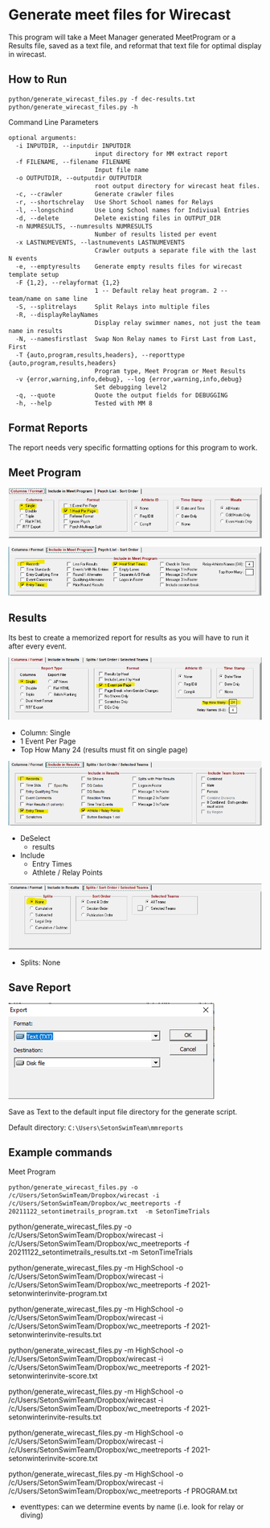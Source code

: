 # Generate meet files for Wirecast

This program will take a Meet Manager generated MeetProgram or a Results file, saved as a text file, and reformat that text file for optimal display in wirecast.

## How to Run
```
python/generate_wirecast_files.py -f dec-results.txt
python/generate_wirecast_files.py -h
```

Command Line Parameters

```
optional arguments:
  -i INPUTDIR, --inputdir INPUTDIR
                        input directory for MM extract report
  -f FILENAME, --filename FILENAME
                        Input file name
  -o OUTPUTDIR, --outputdir OUTPUTDIR
                        root output directory for wirecast heat files.
  -c, --crawler         Generate crawler files
  -r, --shortschrelay   Use Short School names for Relays
  -l, --longschind      Use Long School names for Indiviual Entries
  -d, --delete          Delete existing files in OUTPUT_DIR
  -n NUMRESULTS, --numresults NUMRESULTS
                        Number of results listed per event
  -x LASTNUMEVENTS, --lastnumevents LASTNUMEVENTS
                        Crawler outputs a separate file with the last N events
  -e, --emptyresults    Generate empty results files for wirecast template setup
  -F {1,2}, --relayformat {1,2}
                        1 -- Default relay heat program. 2 -- team/name on same line
  -S, --splitrelays     Split Relays into multiple files
  -R, --displayRelayNames
                        Display relay swimmer names, not just the team name in results
  -N, --namesfirstlast  Swap Non Relay names to First Last from Last, First
  -T {auto,program,results,headers}, --reporttype {auto,program,results,headers}
                        Program type, Meet Program or Meet Results
  -v {error,warning,info,debug}, --log {error,warning,info,debug}
                        Set debugging level2
  -q, --quote           Quote the output fields for DEBUGGING
  -h, --help            Tested with MM 8
```

## Format Reports
The report needs very specific formatting options for this program to work.

## Meet Program
![program column/format](img/program_options_columns.png )

![program include](img/program_options_include.png )



## Results

Its best to create a memorized report for results as you will have to run it after every event.

![results column/format](img/results_options_columns.png )

* Column: Single
* 1 Event Per Page
* Top How Many 24 (results must fit on single page)

![results Include](img/results_options_include.png )

* DeSelect
    * results
* Include
    * Entry Times
    * Athlete / Relay Points

![results splits](img/results_options_splits.png )
* Splits: None



## Save Report

![Save as Text](img/report_saveas_text.png )

Save as Text to the default input file directory for the generate script. 

Default directory: 
```C:\Users\SetonSwimTeam\mmreports```



## Example commands

Meet Program

```
python/generate_wirecast_files.py -o /c/Users/SetonSwimTeam/Dropbox/wirecast -i /c/Users/SetonSwimTeam/Dropbox/wc_meetreports -f 20211122_setontimetrails_program.txt  -m SetonTimeTrials
```

 python/generate_wirecast_files.py -o /c/Users/SetonSwimTeam/Dropbox/wirecast -i /c/Users/SetonSwimTeam/Dropbox/wc_meetreports -f 20211122_setontimetrails_results.txt  -m SetonTimeTrials

python/generate_wirecast_files.py -m HighSchool -o /c/Users/SetonSwimTeam/Dropbox/wirecast -i /c/Users/SetonSwimTeam/Dropbox/wc_meetreports -f 2021-setonwinterinvite-program.txt 

python/generate_wirecast_files.py -m HighSchool -o /c/Users/SetonSwimTeam/Dropbox/wirecast -i /c/Users/SetonSwimTeam/Dropbox/wc_meetreports -f 2021-setonwinterinvite-results.txt 

python/generate_wirecast_files.py -m HighSchool -o /c/Users/SetonSwimTeam/Dropbox/wirecast -i /c/Users/SetonSwimTeam/Dropbox/wc_meetreports -f 2021-setonwinterinvite-score.txt 

python/generate_wirecast_files.py -m HighSchool -o /c/Users/SetonSwimTeam/Dropbox/wirecast -i /c/Users/SetonSwimTeam/Dropbox/wc_meetreports -f 2021-setonwinterinvite-results.txt 

python/generate_wirecast_files.py -m HighSchool -o /c/Users/SetonSwimTeam/Dropbox/wirecast -i /c/Users/SetonSwimTeam/Dropbox/wc_meetreports -f 2021-setonwinterinvite-score.txt 

 python/generate_wirecast_files.py -m HighSchool -o /c/Users/SetonSwimTeam/Dropbox/wirecast -i /c/Users/SetonSwimTeam/Dropbox/wc_meetreports -f PROGRAM.txt

* eventtypes: can we determine events by name (i.e. look for relay or diving)